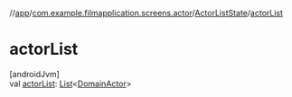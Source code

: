 //[app](../../../index.md)/[com.example.filmapplication.screens.actor](../index.md)/[ActorListState](index.md)/[actorList](actor-list.md)

# actorList

[androidJvm]\
val [actorList](actor-list.md): [List](https://kotlinlang.org/api/latest/jvm/stdlib/kotlin.collections/-list/index.html)&lt;[DomainActor](../../com.example.filmapplication.domain/-domain-actor/index.md)&gt;

